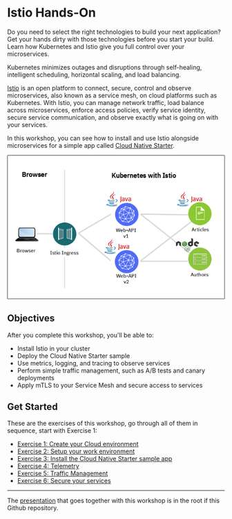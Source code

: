 # Istio Hands-On

Do you need to select the right technologies to build your next application? Get your hands dirty with those technologies before you start your build. Learn how Kubernetes and Istio give you full control over your microservices. 

Kubernetes minimizes outages and disruptions through self-healing, intelligent scheduling, horizontal scaling, and load balancing. 

[Istio](https://www.ibm.com/cloud/info/istio) is an open platform to connect, secure, control and observe microservices, also known as a service mesh, on cloud platforms such as Kubernetes. With Istio, you can manage network traffic, load balance across microservices, enforce access policies, verify service identity, secure service communication, and observe exactly what is going on with your services.

In this workshop, you can see how to install and use Istio alongside microservices for a simple app called [Cloud Native Starter](https://github.com/IBM/cloud-native-starter). 

![architecture](images/cloudnativestarter-architecture.png)

## Objectives

After you complete this workshop, you'll be able to:
- Install Istio in your cluster
- Deploy the Cloud Native Starter sample
- Use metrics, logging, and tracing to observe services
- Perform simple traffic management, such as A/B tests and canary deployments
- Apply mTLS to your Service Mesh and secure access to services


## Get Started

These are the exercises of this workshop, go through all of them in sequence, start with Exercise 1:

- [Exercise 1: Create your Cloud environment](workshop/exercise1.md)
- [Exercise 2: Setup your work environment](workshop/exercise2.md)
- [Exercise 3: Install the Cloud Native Starter sample app](workshop/exercise3.md)
- [Exercise 4: Telemetry](workshop/exercise4.md)
- [Exercise 5: Traffic Management](workshop/exercise5.md)
- [Exercise 6: Secure your services](workshop/exercise6.md)

---

The [presentation](Istio-Hands-On.pdf) that goes together with this workshop is in the root if this Github repository.